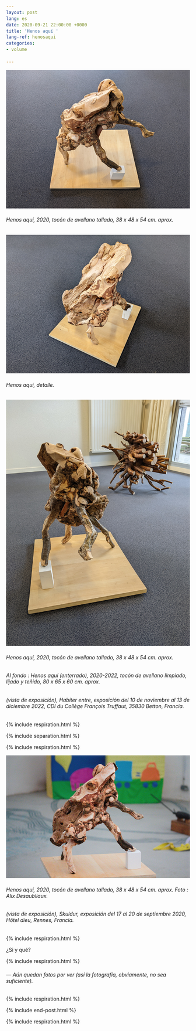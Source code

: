 ```yaml
---
layout: post
lang: es
date: 2020-09-21 22:00:00 +0000
title: 'Henos aquí '
lang-ref: henosaqui
categories:
- volume

---
```

![](/imgs/pxl_20221110_125804532-night-up.jpg)

###### _Henos aquí_, 2020, tocón de avellano tallado, 38 x 48 x 54 cm. aprox.

![](/imgs/pxl_20221110_132043070-night-up.jpg)

###### _Henos aquí_, detalle.

![](/imgs/pxl_20221110_132430281-night-up.jpg)

###### _Henos aquí_, 2020, tocón de avellano tallado, 38 x 48 x 54 cm. aprox.

###### Al fondo : _Henos aquí (enterrado)_, 2020-2022, tocón de avellano limpiado, lijado y teñido, 80 x 65 x 60 cm. aprox.

###### (vista de exposición), _Habiter entre_, exposición del 10 de noviembre al 13 de diciembre 2022, CDI du Collège François Truffaut, 35830 Betton, Francia.

{% include respiration.html %}

{% include separation.html %}

{% include respiration.html %}

![](/imgs/skuldur-30-up.jpg)

###### _Henos aquí_, 2020, tocón de avellano tallado, 38 x 48 x 54 cm. aprox. Foto : Alix Desaubliaux.

###### (vista de exposición), _Skuldur_, exposición del 17 al 20 de septiembre 2020, Hôtel dieu, Rennes, Francia.

{% include respiration.html %}

¿Si y qué?

{% include respiration.html %}

###### — _Aún quedan fotos por ver (así la fotografía, obviamente, no sea suficiente)._

{% include respiration.html %}

{% include end-post.html %}

{% include respiration.html %}